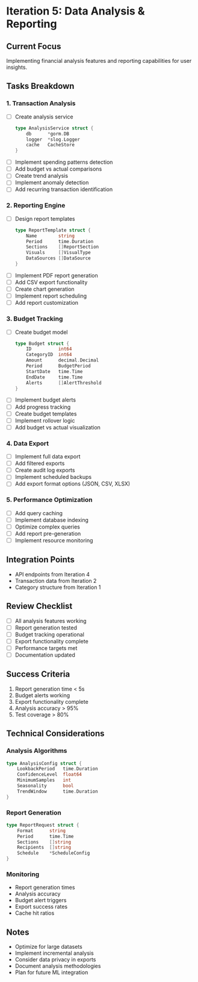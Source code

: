# Iteration 5: Data Analysis & Reporting

## Current Focus
Implementing financial analysis features and reporting capabilities for user insights.

## Tasks Breakdown

### 1. Transaction Analysis
- [ ] Create analysis service
  ```go
  type AnalysisService struct {
      db      *gorm.DB
      logger  *slog.Logger
      cache   CacheStore
  }
  ```
- [ ] Implement spending patterns detection
- [ ] Add budget vs actual comparisons
- [ ] Create trend analysis
- [ ] Implement anomaly detection
- [ ] Add recurring transaction identification

### 2. Reporting Engine
- [ ] Design report templates
  ```go
  type ReportTemplate struct {
      Name        string
      Period      time.Duration
      Sections    []ReportSection
      Visuals     []VisualType
      DataSources []DataSource
  }
  ```
- [ ] Implement PDF report generation
- [ ] Add CSV export functionality
- [ ] Create chart generation
- [ ] Implement report scheduling
- [ ] Add report customization

### 3. Budget Tracking
- [ ] Create budget model
  ```go
  type Budget struct {
      ID          int64
      CategoryID  int64
      Amount      decimal.Decimal
      Period      BudgetPeriod
      StartDate   time.Time
      EndDate     time.Time
      Alerts      []AlertThreshold
  }
  ```
- [ ] Implement budget alerts
- [ ] Add progress tracking
- [ ] Create budget templates
- [ ] Implement rollover logic
- [ ] Add budget vs actual visualization

### 4. Data Export
- [ ] Implement full data export
- [ ] Add filtered exports
- [ ] Create audit log exports
- [ ] Implement scheduled backups
- [ ] Add export format options (JSON, CSV, XLSX)

### 5. Performance Optimization
- [ ] Add query caching
- [ ] Implement database indexing
- [ ] Optimize complex queries
- [ ] Add report pre-generation
- [ ] Implement resource monitoring

## Integration Points
- API endpoints from Iteration 4
- Transaction data from Iteration 2
- Category structure from Iteration 1

## Review Checklist
- [ ] All analysis features working
- [ ] Report generation tested
- [ ] Budget tracking operational
- [ ] Export functionality complete
- [ ] Performance targets met
- [ ] Documentation updated

## Success Criteria
1. Report generation time < 5s
2. Budget alerts working
3. Export functionality complete
4. Analysis accuracy > 95%
5. Test coverage > 80%

## Technical Considerations

### Analysis Algorithms
```go
type AnalysisConfig struct {
    LookbackPeriod   time.Duration
    ConfidenceLevel  float64
    MinimumSamples   int
    Seasonality      bool
    TrendWindow      time.Duration
}
```

### Report Generation
```go
type ReportRequest struct {
    Format      string
    Period      time.Time
    Sections    []string
    Recipients  []string
    Schedule    *ScheduleConfig
}
```

### Monitoring
- Report generation times
- Analysis accuracy
- Budget alert triggers
- Export success rates
- Cache hit ratios

## Notes
- Optimize for large datasets
- Implement incremental analysis
- Consider data privacy in exports
- Document analysis methodologies
- Plan for future ML integration 